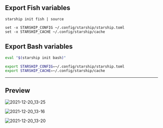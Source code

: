 ## Export Fish variables

```fish
starship init fish | source

set -x STARSHIP_CONFIG ~/.config/starship/starship.toml
set -x STARSHIP_CACHE ~/.config/starship/cache
```

## Export Bash variables

```bash
eval "$(starship init bash)"

export STARSHIP_CONFIG=~/.config/starship/starship.toml
export STARSHIP_CACHE=~/.config/starship/cache
```
---
## Preview

![2021-12-20_13-25](https://user-images.githubusercontent.com/73294642/146711772-3be3a41e-666f-454a-9630-7a930b8e2260.png)

![2021-12-20_13-16](https://user-images.githubusercontent.com/73294642/146711473-3dd491dc-2b62-4a50-9e52-a005c3627e08.png)

![2021-12-20_13-20](https://user-images.githubusercontent.com/73294642/146711478-5da7b994-5e81-4128-a7f1-7359ce524bca.png)
